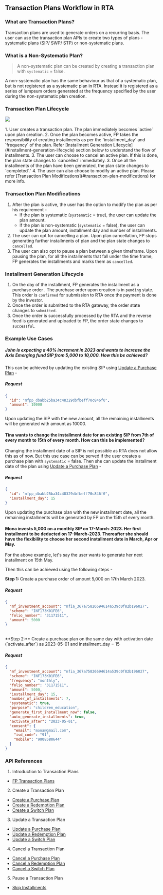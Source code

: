 ## Transaction Plans Workflow in RTA

### What are Transaction Plans?

Transaction plans are used to generate orders on a recurring basis.
The user can use the transaction plan APIs to create two types of plans - systematic plans (SIP/ SWP/ STP) or non-systematic plans.

### What is a Non-Systematic Plan?

> A non-systematic plan can be created by creating a transaction plan with `systematic` = false.

A non-systematic plan has the same behaviour as that of a systematic plan, but is not registered as a systematic plan in RTA. Instead it is registered as a series of lumpsum orders generated at the frequency specified by the user during the non-systematic plan creation.


### Transaction Plan Lifecycle
<div>
  <img src="../../images/transaction-plans-workflow.png">
</div>

<br>
1. User creates a transaction plan. The plan immediately becomes `active` upon plan creation. 
2. Once the plan becomes active, FP takes the responsibility of creating installments as per the `installment_day` and `frequency` of the plan. Refer [Installment Generation Lifecycle](#installment-generation-lifecycle) section below to understand the flow of installments.
3. The user can choose to cancel an active plan. If this is done, the plan state changes to `cancelled` immediately.
3. Once all the installments of the plan have been generated, the plan state changes to `completed`.'
4. The user can also choose to modify an active plan. Please refer [Transaction Plan Modifications](#transaction-plan-modifications) for more info.

### Transaction Plan Modifications
1. After the plan is active, the user has the option to modify the plan as per his requirement -
   - If the plan is systematic (`systematic` = true), the user can update the plan amount.
   - If the plan is non-systematic (`systematic` = false), the user can update the plan amount, installment day and number of installments.
2. The user can opt for cancelling a plan. Upon plan cancellation, FP stops generating further installments of plan and the plan state changes to `cancelled`.
3. The user can also opt to pause a plan between a given timeframe. Upon pausing the plan, for all the installments that fall under the time frame, FP generates the installments and marks them as `cancelled`. 

### Installment Generation Lifecycle

1. On the day of the installment, FP generates the installment as a purchase order . The purchase order upon creation is in `pending` state. This order is `confirmed` for submission to RTA once the payment is done by the investor.
2. Once the order is submitted to the RTA gateway, the order state changes to `submitted`.
3. Once the order is successfully processed by the RTA and the reverse feed is generated and uploaded to FP, the order state changes to `successful`.

### Example Use Cases

##### John is expecting a 40% increment in 2023 and wants to increase the Axis Emerging fund SIP from 5,000 to 10,000. How this be achieved?

This can be achieved by updating the existing SIP using [Update a Purchase Plan](#https://fintechprimitives.com/docs/api/#update-a-purchase-plan) -

##### Request
```json
{
  "id": "mfpp_dbabb25ba34c48329dbfbeff70c846f0",
  "amount": 10000
}
```

Upon updating the SIP with the new amount, all the remaining installments will be generated with amount as 10000.

#### Tina wants to change the installment date for an existing SIP from 7th of every month to 15th of every month. How can this be implemented? 

Changing the installment date of a SIP is not possible as RTA does not allow this as of now.
But this use case can be served if the user creates a purchase plan with `systematic` = false.
Then she can update the installment date of the plan using [Update a Purchase Plan](#https://fintechprimitives.com/docs/api/#update-a-purchase-plan) -

##### Request
```json
{
  "id": "mfpp_dbabb25ba34c48329dbfbeff70c846f0",
  "installment_day": 15
}
```

Upon updating the purchase plan with the new installment date, all the remaining installments will be generated by FP on the 15th of every month.

#### Mona invests 5,000 on a monthly SIP  on 17-March-2023. Her first installment to be deducted on 17-March-2023. Thereafter she should have the flexibility to choose her second installment date in March, Apr or May. 

For the above example, let's say the user wants to generate her next installment on 15th May.

Then this can be achieved using the following steps - <br>

**Step 1:** Create a purchase order of amount 5,000 on 17th March 2023.

##### Request
```json
{
  "mf_investment_account": "mfia_367a75826694614a539c0f82b196027",
  "scheme": "INF173K01FE6",
  "folio_number": "31171511",
  "amount": 5000
}
```
<br>
**Step 2:**  Create a purchase plan on the same day with activation date (`activate_after`) as 2023-05-01 and installment_day = 15

##### Request
```json
{
  "mf_investment_account": "mfia_367a75826694614a539c0f82b196027",
  "scheme": "INF173K01FE6",
  "frequency": "monthly",
  "folio_number": "31171511",
  "amount": 5000,
  "installment_day": 15,
  "number_of_installments": 7,
  "systematic": true,
  "purpose": "children_education",
  "generate_first_installment_now": false,
  "auto_generate_installments": true,
  "activate_after": "2023-05-01",
  "consent": {
    "email": "mona@gmail.com",
    "isd_code": "91",
    "mobile": "9008580644"
  }
}
```

### API References
1. Introduction to Transaction Plans
  - [FP Transaction Plans](#https://fintechprimitives.com/docs/api/#fp-transaction-plans)

2. Create a Transaction Plan
  - [Create a Purchase Plan](#https://fintechprimitives.com/docs/api/#create-a-purchase-plan)
  - [Create a Redemption Plan](#https://fintechprimitives.com/docs/api/#create-a-redemption-plan)
  - [Create a Switch Plan](#https://fintechprimitives.com/docs/api/#create-a-switch-plan)

3. Update a Transaction Plan
  - [Update a Purchase Plan](#https://fintechprimitives.com/docs/api/#update-a-purchase-plan)
  - [Update a Redemption Plan](#https://fintechprimitives.com/docs/api/#update-a-redemption-plan)
  - [Update a Switch Plan](#https://fintechprimitives.com/docs/api/#update-a-switch-plan)

4. Cancel a Transaction Plan
  - [Cancel a Purchase Plan](#https://fintechprimitives.com/docs/api/#cancel-a-purchase-plan)
  - [Cancel a Redemption Plan](#https://fintechprimitives.com/docs/api/#cancel-a-redemption-plan)
  - [Cancel a Switch Plan](#https://fintechprimitives.com/docs/api/#cancel-a-switch-plan)

5. Pause a Transaction Plan
  - [Skip Installments](#https://fintechprimitives.com/docs/api/#skip-installments-via-skip-instructions)
